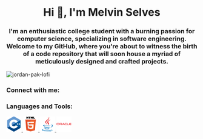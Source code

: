 <h1 align="center">Hi 👋, I'm Melvin Selves</h1>
<h3 align="center">I'm an enthusiastic college student with a burning passion for computer science, specializing in software engineering. Welcome to my GitHub, where you're about to witness the birth of a code repository that will soon house a myriad of meticulously designed and crafted projects.</h3>

![jordan-pak-lofi](https://github.com/Roanyx/Roanyx/assets/131570505/26c13aea-3cad-4fc5-aac5-2b23762d79f8)


<h3 align="left">Connect with me:</h3>
<p align="left">
</p>

<h3 align="left">Languages and Tools:</h3>
<p align="left"> <a href="https://www.w3schools.com/cpp/" target="_blank" rel="noreferrer"> <img src="https://raw.githubusercontent.com/devicons/devicon/master/icons/cplusplus/cplusplus-original.svg" alt="cplusplus" width="40" height="40"/> </a> <a href="https://www.w3.org/html/" target="_blank" rel="noreferrer"> <img src="https://raw.githubusercontent.com/devicons/devicon/master/icons/html5/html5-original-wordmark.svg" alt="html5" width="40" height="40"/> </a> <a href="https://www.java.com" target="_blank" rel="noreferrer"> <img src="https://raw.githubusercontent.com/devicons/devicon/master/icons/java/java-original.svg" alt="java" width="40" height="40"/> </a> <a href="https://www.oracle.com/" target="_blank" rel="noreferrer"> <img src="https://raw.githubusercontent.com/devicons/devicon/master/icons/oracle/oracle-original.svg" alt="oracle" width="40" height="40"/> </a> </p>
